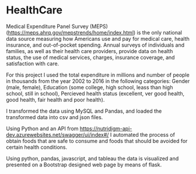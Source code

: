 # HealthCare
Medical Expenditure Panel Survey (MEPS) (https://meps.ahrq.gov/mepstrends/home/index.html) is the only national data source measuring how Americans use and pay for medical care, health insurance, and out-of-pocket spending. Annual surveys of individuals and families, as well as their health care providers, provide data on health status, the use of medical services, charges, insurance coverage, and satisfaction with care. 

For this project I used the total expenditure in millions and number of people in thousands from the year 2002 to 2016 in the following categories: Gender (male, female), Education (some college, high school, leass than high school, still in school), Percieved health status (excellent, ver good health, good health, fair health and poor health).

I transformed the data using MySQL and Pandas, and loaded the transformed data into csv and json files. 

Using Python and an API from https://nutridigm-api-dev.azurewebsites.net/swagger/ui/index#/ I automated the process of obtain foods that are safe to consume and foods that should be avoided for certain health conditions. 

Using python, pandas, javascript, and tableau the data is visualized and presented on a Bootstrap designed web page by means of flask.